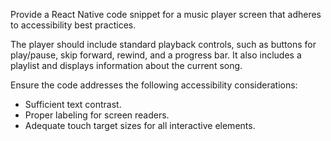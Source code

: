 Provide a React Native code snippet for a music player screen that adheres to accessibility best practices.

The player should include standard playback controls, such as buttons for play/pause, skip forward, rewind, and a progress bar. It also includes a playlist and displays information about the current song.

Ensure the code addresses the following accessibility considerations:

- Sufficient text contrast.
- Proper labeling for screen readers.
- Adequate touch target sizes for all interactive elements.
